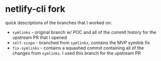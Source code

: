 # netlify-cli fork

quick descriptions of the branches that I worked on:

- `symlinks` - original branch w/ POC and all of the commit history for the upstream PR that I opened
- `self-scope` - branched from `symlinks`, contains the MVP symlink fix
- `fix-symlinks` - contains a squashed commit containing all of the changes from `symlinks`. I used this branch for the
  upstream PR
